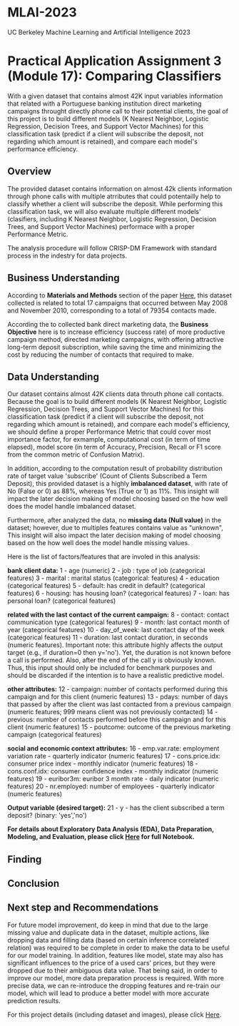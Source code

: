 # MLAI-2023
UC Berkeley Machine Learning and Artificial Intelligence 2023

# Practical Application Assignment 3 (Module 17): Comparing Classifiers

With a given dataset that contains almost 42K input variables information that related with a Portuguese banking institution direct marketing campaigns throught directly phone call to their potential clients, the goal of this project is to build different models (K Nearest Neighbor, Logistic Regression, Decision Trees, and Support Vector Machines) for this classification task (predict if a client will subscribe the deposit, not regarding which amount is retained), and compare each model's performance efficiency.

## Overview

The provided dataset contains information on almost 42k clients information through phone calls with multiple atrributes that could potentailly help to classify whether a client will subscribe the deposit. While performing this classification task, we will also evaluate multiple different models' (clasifiers, including K Nearest Neighbor, Logistic Regression, Decision Trees, and Support Vector Machines) performace with a proper Performance Metric.

The analysis procedure will follow CRISP-DM Framework with standard process in the indestry for data projects.

## Business Understanding

According to **Materials and Methods** section of the paper [Here](https://archive.ics.uci.edu/dataset/222/bank+marketing), this dataset collected is related to total 17 campaigns that occurred between May 2008 and November 2010, corresponding to a total of 79354 contacts made.

According the to collected bank direct marketing data, the **Business Objective** here is to increase efficiency (success rate) of more productive campaign method, directed marketing campaigns, with offering attractive long-term deposit subscription, while saving the time and minimizing the cost by reducing the number of contacts that required to make.

## Data Understanding

Our dataset contains almost 42K clients data throuth phone call contacts. Because the goal is to build different models (K Nearest Neighbor, Logistic Regression, Decision Trees, and Support Vector Machines) for this classification task (predict if a client will subscribe the deposit, not regarding which amount is retained), and compare each model's efficiency, we should define a proper Performance Metric that could cover most importance factor, for exmample, computational cost (in term of time elapsed), model score (in term of Accuracy, Precision, Recall or F1 score from the common metric of Confusion Matrix).

In addition, according to the computation result of probability distribution rate of target value 'subscribe' (Count of Clients Subscribed a Term Deposit), this provided dataset is a highly **imbalanced dataset**, with rate of No (False or 0) as 88%, whereas Yes (True or 1) as 11%. This insight will impact the later decision making of model choosing based on the how well does the model handle imbalanced dataset.

Furthermore, after analyzed the data, no **missing data (Null value)** in the dataset; however, due to multiples features contains value as "unknown", This insight will also impact the later decision making of model choosing based on the how well does the model handle missing values.

Here is the list of factors/features that are involed in this analysis:

**bank client data:**
1 - age (numeric)
2 - job : type of job (categorical features)
3 - marital : marital status (categorical: features)
4 - education (categorical features)
5 - default: has credit in default? (categorical features)
6 - housing: has housing loan? (categorical features)
7 - loan: has personal loan? (categorical features)

**related with the last contact of the current campaign:**
8 - contact: contact communication type (categorical features)
9 - month: last contact month of year (categorical features)
10 - day_of_week: last contact day of the week (categorical features)
11 - duration: last contact duration, in seconds (numeric features). Important note: this attribute highly affects the output target (e.g., if duration=0 then y='no'). Yet, the duration is not known before a call is performed. Also, after the end of the call y is obviously known. Thus, this input should only be included for benchmark purposes and should be discarded if the intention is to have a realistic predictive model.

**other attributes:**
12 - campaign: number of contacts performed during this campaign and for this client (numeric features)
13 - pdays: number of days that passed by after the client was last contacted from a previous campaign (numeric features; 999 means client was not previously contacted)
14 - previous: number of contacts performed before this campaign and for this client (numeric features)
15 - poutcome: outcome of the previous marketing campaign (categorical features)

**social and economic context attributes:**
16 - emp.var.rate: employment variation rate - quarterly indicator (numeric features)
17 - cons.price.idx: consumer price index - monthly indicator (numeric features)
18 - cons.conf.idx: consumer confidence index - monthly indicator (numeric features)
19 - euribor3m: euribor 3 month rate - daily indicator (numeric features)
20 - nr.employed: number of employees - quarterly indicator (numeric features)

**Output variable (desired target):**
21 - y - has the client subscribed a term deposit? (binary: 'yes','no')

**For details about Exploratory Data Analysis (EDA), Data Preparation, Modeling, and Evaluation, please click [Here]() for full Notebook.**

## Finding



## Conclusion



## Next step and Recommendations

For future model improvement, do keep in mind that due to the large missing value and duplicate data in the dataset, multiple actions, like dropping data and filling data (based on certain inference correlated relation) was required to be complete in order to make the data to be useful for our model training. In addition, features like model, state may also has significant influences to the price of a used cars' prices, but they were dropped due to their ambiguous data value. That being said, in order to improve our model, more data preparation process is required. With more precise data, we can re-introduce the dropping features and re-train our model, which will lead to produce a better model with more accurate prediction results.

For this project details (including dataset and images), please click [Here](https://github.com/jasonszz/MLAI-2023/tree/main/Module_17_Practical_Application_3).
